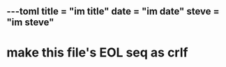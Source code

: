 ---toml
title = "im title"
date = "im date"
steve = "im steve"
---

# make this file's EOL seq as crlf
